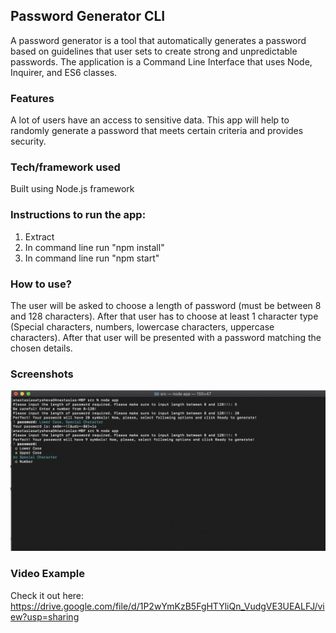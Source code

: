 ## Password Generator CLI
A password generator is a tool that automatically generates a password based on guidelines that user sets to create strong and unpredictable passwords.
The application is a Command Line Interface that uses Node, Inquirer, and ES6 classes.

### Features
A lot of users have an access to sensitive data. This app will help to randomly generate a password that meets certain criteria and provides security.

### Tech/framework used
Built using Node.js framework

### Instructions to run the app:
1. Extract
2. In command line run "npm install"
3. In command line run "npm start"

### How to use?
The user will be asked to choose a length of password (must be between 8 and 128 characters). After that user has to choose at least 1 character type (Special characters, numbers, lowercase characters, uppercase characters). After that user will be presented with a password matching the chosen details.

### Screenshots
<img src="./Screen Shot 2020-03-09 at 12.04.51 AM.png">

### Video Example
Check it out here:
https://drive.google.com/file/d/1P2wYmKzB5FgHTYliQn_VudgVE3UEALFJ/view?usp=sharing
